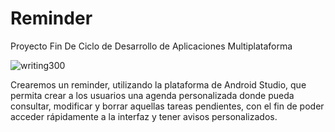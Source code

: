 # Reminder
Proyecto Fin De Ciclo de Desarrollo de Aplicaciones Multiplataforma

![writing300](https://d500.epimg.net/cincodias/imagenes/2022/03/22/lifestyle/1647952912_639248_1647952963_noticia_normal.jpg)

Crearemos un reminder, utilizando la plataforma de Android Studio, que permita crear a los usuarios una agenda personalizada donde pueda consultar, modificar y borrar aquellas tareas pendientes, con el fin de poder acceder rápidamente a la interfaz y tener avisos personalizados.

